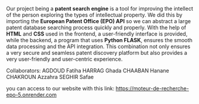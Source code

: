 Our project being a **patent search engine** is a tool for improving the intellect of the person exploring the types of intellectual property. We did this by importing the **European Patent Office (EPO) API** so we can abstract a large patent database searching process quickly and properly. With the help of **HTML** and **CSS** used in the frontend, a user-friendly interface is provided, while the backend, a program that uses **Python FLASK**, ensures the smooth data processing and the API integration. This combination not only ensures a very secure and seamless patent discovery platform but also provides a very user-friendly and user-centric experience.

Collaborators:
    AGDOUD Fatiha
    HARRAG Ghada
    CHAABAN Hanane
    CHAKROUN Azzahra
    SEGHIR Safae

you can access to our website with this link:
https://moteur-de-recherche-epo-5.onrender.com
